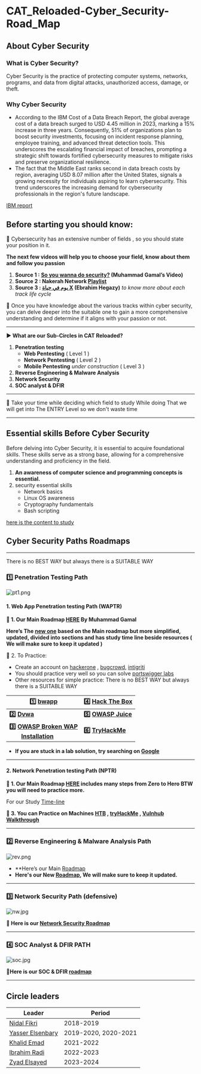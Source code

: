 # CAT_Reloaded-Cyber_Security-Road_Map

## **About Cyber Security**
### What is Cyber Security? 
Cyber Security is the practice of protecting computer systems, networks, programs, and data from digital attacks, unauthorized access, damage, or theft.
### Why Cyber Security  
+ According to the IBM Cost of a Data Breach Report, the global average cost of a data breach surged to USD 4.45 million in 2023, marking a 15% increase in three years. 
	Consequently, 51% of organizations plan to boost security investments, focusing on incident response planning, employee training, and advanced threat detection tools. This underscores the escalating financial impact of breaches, prompting a strategic shift towards fortified cybersecurity measures to mitigate risks and preserve organizational resilience.
+ The fact that the Middle East ranks second in data breach costs by region, averaging USD 8.07 million after the United States, signals a growing necessity for individuals aspiring to learn cybersecurity. This trend underscores the increasing demand for cybersecurity professionals in the region's future landscape. 

[IBM report](https://www.ibm.com/downloads/cas/E3G5JMBP)
## Before starting you should know:


<aside>
📌 Cybersecurity has an extensive number of fields , so you should state your position in it.

</aside>

**The next few videos will help you to choose your field, know about them and follow you passion**

1. **Source 1 : [So you wanna do security?](https://youtu.be/i8rizLc4hc0) (Muhammad Gamal’s Video)**
2. **Source 2 : Nakerah Network [Playlist](https://youtube.com/playlist?list=PL_yseowcuqYI9cE8Qonbr0SGN1XQFEEPg)**
3. **Source 3 : [يوم في حياة X](https://www.youtube.com/watch?v=ompZWkWsn9A&list=PLv7cogHXoVhXIg4R6-eyws4isM2-sh2St) (Ebrahim Hegazy)** *to know more about each track life cycle*

<aside>
📌 Once you have knowledge about the various tracks within cyber security, you can delve deeper into the suitable one to gain a more comprehensive understanding and determine if it aligns with your passion or not.
</aside>

---

**▶ What are our Sub-Circles in CAT Reloaded?**

1. **Penetration testing**
    - **Web Pentesting** ( Level 1 )
    - **Network Pentesting** ( Level 2 )
    - **Mobile Pentesting** *under construction* ( Level 3 )
1. **Reverse Engineering & Malware Analysis**
2. **Network Security**
3. **SOC analyst & DFIR**

---

<aside>
📌 Take your time while deciding which field to study While doing That we will get into The ENTRY Level so we don't waste time

</aside>

---

## Essential skills Before Cyber Security 

Before delving into Cyber Security, it is essential to acquire foundational skills. These skills serve as a strong base, allowing for a comprehensive understanding and proficiency in the field.

1. **An awareness of computer science and programming concepts is essential.**
2. security essential skills 
	- Network basics
	- Linux OS awareness 
	- Cryptography fundamentals
	- Bash scripting

[here is the content to study  ](https://zyad3.notion.site/Entry-level-d1da5cd08ccc457db6fa653605b31e8b?pvs=4)
## Cyber Security Paths Roadmaps 

---
There is no BEST WAY but always there is a SUITABLE WAY

### **1️⃣ Penetration Testing Path**

![pt1.png](img/pt1.png)
#### 1. **Web App Penetration testing Path (WAPTR)**

**📌 1. Our Main Roadmap [HERE](https://drive.google.com/file/d/1YlYBgkith2ycK8aqP2bv_a-S9YD6LANi/view?usp=sharing) By Muhammad Gamal**

**Here’s The [new one](https://zyad3.notion.site/WEB-Penetration-testing-6ae02070f55646358202dc28d0d565ff?pvs=4) based on the Main roadmap but more simplified, updated, divided into sections and has study time line beside resources ( We will make sure to keep it updated )**

📌 2. To Practice:
- Create an account on [hackerone](https://www.hackerone.com/) , [bugcrowd](https://www.bugcrowd.com/), [intigriti](https://www.intigriti.com/programs)
- You should practice very well so you can solve [portswigger labs](https://portswigger.net/web-security)
- Other resources for simple practice:
There is no BEST WAY but always there is a SUITABLE WAY

| **1️⃣ [bwapp](http://www.itsecgames.com/)** | **4️⃣ [Hack The Box](https://referral.hackthebox.com/mzxDovt)** | 
| --- |  --- |
| **2️⃣ [Dvwa](https://tryhackme.com/room/dvwa)** | **5️⃣ [OWASP Juice](https://tryhackme.com/room/owaspjuiceshop)** |
|**3️⃣  [OWASP Broken WAP](https://sourceforge.net/projects/owaspbwa/) <br /> &emsp;&ensp;&ensp;[Installation](https://www.youtube.com/watch?v=p7uqu4o3RhY&t=507s)**|**6️⃣ [TryHackMe](https://tryhackme.com/signup?referrer=652bf42512e834834064b3c8)**| 

- **If you are stuck in a lab solution, try searching on [Google](http://google.com/)**
---
#### **2. Network Penetration testing Path (NPTR)**

**📌 1. Our Main Roadmap [HERE](https://drive.google.com/file/d/1OGCm2PHs0qX1NqmkeZFv9q-lo10fPbht/view?usp=sharing) includes many steps from Zero to Hero BTW you will need to practice more.**

For our Study [Time-line](https://catsecurity.notion.site/Weekly-Tasks-3fe78ef8c6a84cdcbfef4175bb5c0f02?pvs=4)

**📌 3. You can Practice on Machines [HTB](https://www.hackthebox.eu/) , [tryHackMe](https://tryhackme.com/) , [Vulnhub Walkthrough](https://github.com/Ignitetechnologies/Vulnhub-CTF-Writeups)**

---
### **2️⃣ Reverse Engineering & Malware Analysis Path**

![rev.png](img/rev.png)

- **Here’s our Main [Roadmap](https://drive.google.com/file/d/13nDt8I-LoUq350HgeVq0UVhoF9qyhQVh/view?usp=sharing)
- **Here's our New [Roadmap](https://docs.google.com/document/d/1v98BtTtZZap3LfuuRs9akTxpGOgqFsHhts-8Epykjhk/edit), We will make sure to keep it updated.**
---
### **3️⃣ Network Security Path (defensive)**

![nw.jpg](img/nw.jpg)

**📌 Here is our [Network Security Roadmap](https://tan-ravioli-dbf.notion.site/Network-Security-df42ce9c0795434fb295fd5f1a0a0b60?pvs=4)**

---

### **4️⃣ SOC Analyst & DFIR PATH**

![soc.jpg](img/soc.png)

**📌Here is our SOC & DFIR [roadmap](https://drive.google.com/file/d/199WAdnyZ7Kf5FTw3UGqCrPP6FZMWGSZf/view?usp=sharing)**

---
## Circle leaders

| Leader | Period |
| --- |--- |
| [Nidal Fikri](https://www.linkedin.com/in/nidal-fikri-kamil/)| 2018-2019 |
| [Yasser Elsenbary](https://www.linkedin.com/in/yasserelsnbary/)|2019-2020, 2020-2021 |
| [Khalid Emad](https://www.linkedin.com/in/khalid-emad/) | 2021-2022 |
| [Ibrahim Radi](https://www.linkedin.com/in/ibraradi9)| 2022-2023|
|[Zyad Elsayed](https://www.linkedin.com/in/zyad-abdelbary/)|2023-2024|

